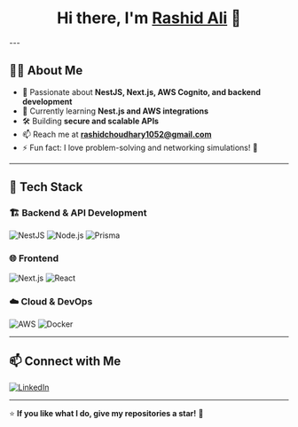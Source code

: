 <h1 align="center">Hi there, I'm <a href="https://github.com/rashidchoudhary">Rashid Ali</a> 👋</h1>
---

## 👨‍💻 About Me

- 🚀 Passionate about **NestJS, Next.js, AWS Cognito, and backend development**
- 🌱 Currently learning **Nest.js and AWS integrations**
- 🛠️ Building **secure and scalable APIs**
- 📫 Reach me at **rashidchoudhary1052@gmail.com**
- ⚡ Fun fact: I love problem-solving and networking simulations! 🔌

---

## 🚀 Tech Stack

### 🏗 Backend & API Development
![NestJS](https://img.shields.io/badge/NestJS-E0234E?style=for-the-badge&logo=nestjs&logoColor=white)
![Node.js](https://img.shields.io/badge/Node.js-339933?style=for-the-badge&logo=nodedotjs&logoColor=white)
![Prisma](https://img.shields.io/badge/Prisma-2D3748?style=for-the-badge&logo=prisma&logoColor=white)

### 🌐 Frontend
![Next.js](https://img.shields.io/badge/Next.js-000000?style=for-the-badge&logo=nextdotjs&logoColor=white)
![React](https://img.shields.io/badge/React-61DAFB?style=for-the-badge&logo=react&logoColor=black)

### ☁️ Cloud & DevOps
![AWS](https://img.shields.io/badge/AWS-FF9900?style=for-the-badge&logo=amazonaws&logoColor=white)
![Docker](https://img.shields.io/badge/Docker-2496ED?style=for-the-badge&logo=docker&logoColor=white)

---


## 📫 Connect with Me  

[![LinkedIn](https://img.shields.io/badge/LinkedIn-0A66C2?style=for-the-badge&logo=linkedin&logoColor=white)]([https://linkedin.com/in/your-profile](https://www.linkedin.com/in/rashid-ali-5828192b3/))    

---

⭐ **If you like what I do, give my repositories a star!** 🚀
